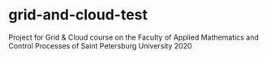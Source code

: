 # grid-and-cloud-test
Project for Grid & Cloud course on the Faculty of Applied Mathematics and Control Processes of Saint Petersburg University 2020
